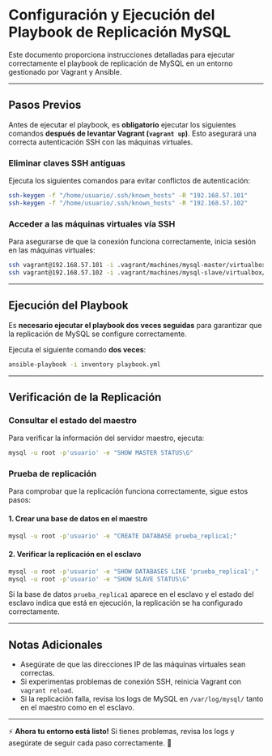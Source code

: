 # Configuración y Ejecución del Playbook de Replicación MySQL

Este documento proporciona instrucciones detalladas para ejecutar correctamente el playbook de replicación de MySQL en un entorno gestionado por Vagrant y Ansible.

---

## **Pasos Previos**
Antes de ejecutar el playbook, es **obligatorio** ejecutar los siguientes comandos **después de levantar Vagrant (`vagrant up`)**. Esto asegurará una correcta autenticación SSH con las máquinas virtuales.

### **Eliminar claves SSH antiguas**
Ejecuta los siguientes comandos para evitar conflictos de autenticación:
```bash
ssh-keygen -f "/home/usuario/.ssh/known_hosts" -R "192.168.57.101"
ssh-keygen -f "/home/usuario/.ssh/known_hosts" -R "192.168.57.102"
```

### **Acceder a las máquinas virtuales vía SSH**

Para asegurarse de que la conexión funciona correctamente, inicia sesión en las máquinas virtuales:
```bash
ssh vagrant@192.168.57.101 -i .vagrant/machines/mysql-master/virtualbox/private_key
ssh vagrant@192.168.57.102 -i .vagrant/machines/mysql-slave/virtualbox/private_key
```

---

## **Ejecución del Playbook**
Es **necesario ejecutar el playbook dos veces seguidas** para garantizar que la replicación de MySQL se configure correctamente.

Ejecuta el siguiente comando **dos veces**:
```bash
ansible-playbook -i inventory playbook.yml
```

---

## **Verificación de la Replicación**
### **Consultar el estado del maestro**
Para verificar la información del servidor maestro, ejecuta:
```bash
mysql -u root -p'usuario' -e "SHOW MASTER STATUS\G"
```

### **Prueba de replicación**
Para comprobar que la replicación funciona correctamente, sigue estos pasos:

#### **1. Crear una base de datos en el maestro**
```bash
mysql -u root -p'usuario' -e "CREATE DATABASE prueba_replica1;"
```

#### **2. Verificar la replicación en el esclavo**
```bash
mysql -u root -p'usuario' -e "SHOW DATABASES LIKE 'prueba_replica1';"
mysql -u root -p'usuario' -e "SHOW SLAVE STATUS\G"
```
Si la base de datos `prueba_replica1` aparece en el esclavo y el estado del esclavo indica que está en ejecución, la replicación se ha configurado correctamente.

---

## **Notas Adicionales**
- Asegúrate de que las direcciones IP de las máquinas virtuales sean correctas.
- Si experimentas problemas de conexión SSH, reinicia Vagrant con `vagrant reload`.
- Si la replicación falla, revisa los logs de MySQL en `/var/log/mysql/` tanto en el maestro como en el esclavo.

---

⚡ **Ahora tu entorno está listo!** Si tienes problemas, revisa los logs y asegúrate de seguir cada paso correctamente. 🚀

